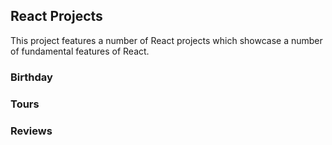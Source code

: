 ## React Projects
This project features a number of React projects which showcase a number of fundamental features of React.

### Birthday

### Tours

### Reviews